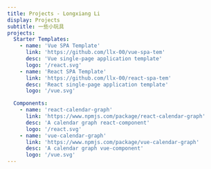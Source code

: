 ```yaml
---
title: Projects - Longxiang Li
display: Projects
subtitle: 一些小玩具
projects:
  Starter Templates:
    - name: 'Vue SPA Template'
      link: 'https://github.com/llx-00/vue-spa-tem'
      desc: 'Vue single-page application template'
      logo: '/react.svg'
    - name: 'React SPA Template'
      link: 'https://github.com/llx-00/react-spa-tem'
      desc: 'React single-page application template'
      logo: '/vue.svg'

  Components:
    - name: 'react-calendar-graph'
      link: 'https://www.npmjs.com/package/react-calendar-graph'
      desc: 'A calendar graph react-component'
      logo: '/react.svg'
    - name: 'vue-calendar-graph'
      link: 'https://www.npmjs.com/package/vue-calendar-graph'
      desc: 'A calendar graph vue-component'
      logo: '/vue.svg'
---
```


<ListProjects :projects="frontmatter.projects" />
